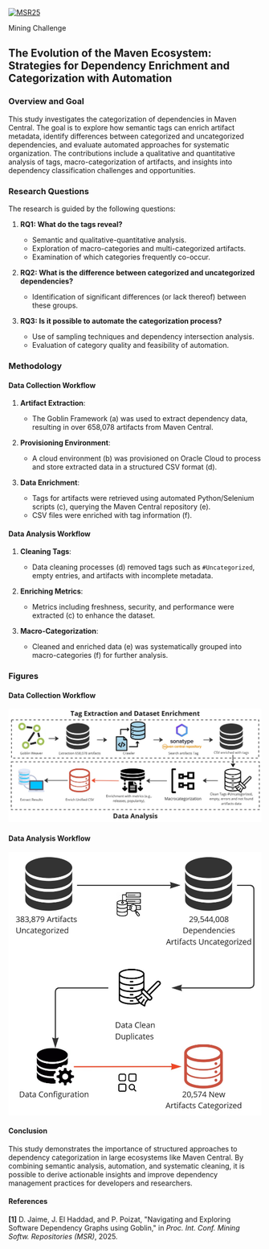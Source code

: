 [![MSR25](http://2025.msrconf.org/getImage/orig/msr2025_logo_bar.jpg)](https://2025.msrconf.org/track/msr-2025-mining-challenge#Call-for-Mining-Challenge-Papers-)

Mining Challenge

## The Evolution of the Maven Ecosystem: Strategies for Dependency Enrichment and Categorization with Automation

### Overview and Goal

This study investigates the categorization of dependencies in Maven Central. The goal is to explore how semantic tags can enrich artifact metadata, identify differences between categorized and uncategorized dependencies, and evaluate automated approaches for systematic organization. The contributions include a qualitative and quantitative analysis of tags, macro-categorization of artifacts, and insights into dependency classification challenges and opportunities.

### Research Questions

The research is guided by the following questions:

1. **RQ1: What do the tags reveal?**
   - Semantic and qualitative-quantitative analysis.
   - Exploration of macro-categories and multi-categorized artifacts.
   - Examination of which categories frequently co-occur.

2. **RQ2: What is the difference between categorized and uncategorized dependencies?**
   - Identification of significant differences (or lack thereof) between these groups.

3. **RQ3: Is it possible to automate the categorization process?**
   - Use of sampling techniques and dependency intersection analysis.
   - Evaluation of category quality and feasibility of automation.

### Methodology

#### Data Collection Workflow

1. **Artifact Extraction**:
   - The Goblin Framework (a) was used to extract dependency data, resulting in over 658,078 artifacts from Maven Central.

2. **Provisioning Environment**:
   - A cloud environment (b) was provisioned on Oracle Cloud to process and store extracted data in a structured CSV format (d).

3. **Data Enrichment**:
   - Tags for artifacts were retrieved using automated Python/Selenium scripts (c), querying the Maven Central repository (e).
   - CSV files were enriched with tag information (f).

#### Data Analysis Workflow

1. **Cleaning Tags**:
   - Data cleaning processes (d) removed tags such as `#Uncategorized`, empty entries, and artifacts with incomplete metadata.

2. **Enriching Metrics**:
   - Metrics including freshness, security, and performance were extracted (c) to enhance the dataset.

3. **Macro-Categorization**:
   - Cleaned and enriched data (e) was systematically grouped into macro-categories (f) for further analysis.

### Figures

#### Data Collection Workflow
![Methods for Data Analysis](imgs/generalMethod.jpg)


#### Data Analysis Workflow
![Methods for Data Analysis](imgs/methodologyRQ3.jpg)

#### Conclusion

This study demonstrates the importance of structured approaches to dependency categorization in large ecosystems like Maven Central. By combining semantic analysis, automation, and systematic cleaning, it is possible to derive actionable insights and improve dependency management practices for developers and researchers.

#### References

**[1]** D. Jaime, J. El Haddad, and P. Poizat, "Navigating and Exploring Software Dependency Graphs using Goblin," in *Proc. Int. Conf. Mining Softw. Repositories (MSR)*, 2025.
